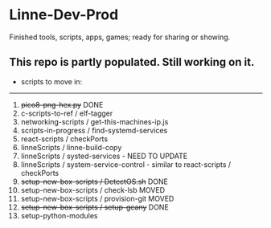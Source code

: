 # Linne-Dev-Prod
Finished tools, scripts, apps, games; ready for sharing or showing.

## This repo is partly populated.  Still working on it.

- scripts to move in:
---------------------
1.  ~~pico8-png-hex.py~~                                 DONE
2.  c-scripts-to-ref / elf-tagger
3.  networking-scripts / get-this-machines-ip.js
4.  scripts-in-progress / find-systemd-services
5.  react-scripts / checkPorts
6.  linneScripts / linne-build-copy
7.  linneScripts / systed-services -                 NEED TO UPDATE
8.  linneScripts / system-service-control - similar to react-scripts / checkPorts
9.  ~~setup-new-box-scripts / DetectOS.sh~~               DONE
10.  setup-new-box-scripts / check-lsb                MOVED
11.  setup-new-box-scripts / provision-git            MOVED
12.  ~~setup-new-box-scripts / setup-geany~~              DONE
13.  setup-python-modules 
